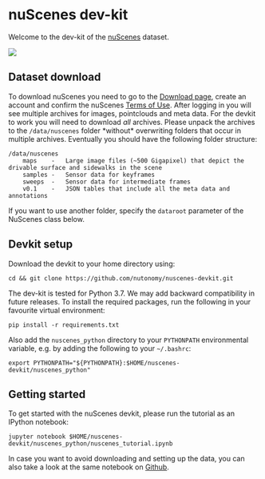 # nuScenes dev-kit
Welcome to the dev-kit of the [nuScenes](https://nuscenes.org) dataset.
 
![](https://nuscenes.org/public/images/road.jpg)

## Dataset download
To download nuScenes you need to go to the [Download page](https://nuscenes.org/download), 
create an account and confirm the nuScenes [Terms of Use](https://nuscenes.org/terms-of-use).
After logging in you will see multiple archives for images, pointclouds and meta data. 
For the devkit to work you will need to download *all* archives.
Please unpack the archives to the `/data/nuscenes` folder \*without\* overwriting folders that occur in multiple archives.
Eventually you should have the following folder structure:
```
/data/nuscenes
    maps	-	Large image files (~500 Gigapixel) that depict the drivable surface and sidewalks in the scene
    samples	-	Sensor data for keyframes
    sweeps	-	Sensor data for intermediate frames
    v0.1	-	JSON tables that include all the meta data and annotations
```
If you want to use another folder, specify the `dataroot` parameter of the NuScenes class below.

## Devkit setup
Download the devkit to your home directory using:
```
cd && git clone https://github.com/nutonomy/nuscenes-devkit.git
```
The dev-kit is tested for Python 3.7. 
We may add backward compatibility in future releases.
To install the required packages, run the following in your favourite virtual environment:
```
pip install -r requirements.txt
```
Also add the `nuscenes_python` directory to your `PYTHONPATH` environmental variable, e.g. by adding the following to your `~/.bashrc`:
```
export PYTHONPATH="${PYTHONPATH}:$HOME/nuscenes-devkit/nuscenes_python"
```

## Getting started
To get started with the nuScenes devkit, please run the tutorial as an IPython notebook:
```
jupyter notebook $HOME/nuscenes-devkit/nuscenes_python/nuscenes_tutorial.ipynb
```
In case you want to avoid downloading and setting up the data, you can also take a look at the same notebook on [Github](https://github.com/nutonomy/nuscenes-devkit/blob/master/nuscenes_python/nuscenes_tutorial.ipynb).
